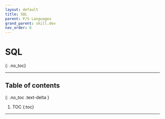 ```yaml
---
layout: default
title: SQL
parent: P/S Languages
grand_parent: skill.dev
nav_order: 6
---
```


# SQL
{: .no_toc}

---

## Table of contents
{: .no_toc .text-delta }

1. TOC
{:toc}

---
